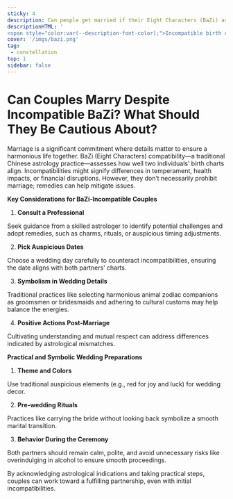 ```yaml
---
sticky: 4
description: Can people get married if their Eight Characters (BaZi) are incompatible? What should they be cautious about?
descriptionHTML: '
<span style="color:var(--description-font-color);">Incompatible birth charts mean that the couples birth charts lack commonalities, and there are many differences in personality, temperament, principles of doing things, etc.</span>'
cover: '/imgs/bazi.png'
tag:
 - constellation
top: 1
sidebar: false
---
```


# Can Couples Marry Despite Incompatible BaZi? What Should They Be Cautious About?

Marriage is a significant commitment where details matter to ensure a harmonious life together. BaZi (Eight Characters) compatibility—a traditional Chinese astrology practice—assesses how well two individuals’ birth charts align. Incompatibilities might signify differences in temperament, health impacts, or financial disruptions. However, they don’t necessarily prohibit marriage; remedies can help mitigate issues.

**Key Considerations for BaZi-Incompatible Couples**

1. **Consult a Professional**

Seek guidance from a skilled astrologer to identify potential challenges and adopt remedies, such as charms, rituals, or auspicious timing adjustments.

2. **Pick Auspicious Dates**

Choose a wedding day carefully to counteract incompatibilities, ensuring the date aligns with both partners’ charts.

3. **Symbolism in Wedding Details**

Traditional practices like selecting harmonious animal zodiac companions as groomsmen or bridesmaids and adhering to cultural customs may help balance the energies.

4. **Positive Actions Post-Marriage**

Cultivating understanding and mutual respect can address differences indicated by astrological mismatches.

**Practical and Symbolic Wedding Preparations**

1. **Theme and Colors**

Use traditional auspicious elements (e.g., red for joy and luck) for wedding decor.

2. **Pre-wedding Rituals**

Practices like carrying the bride without looking back symbolize a smooth marital transition.

3. **Behavior During the Ceremony**

Both partners should remain calm, polite, and avoid unnecessary risks like overindulging in alcohol to ensure smooth proceedings.

By acknowledging astrological indications and taking practical steps, couples can work toward a fulfilling partnership, even with initial incompatibilities.

